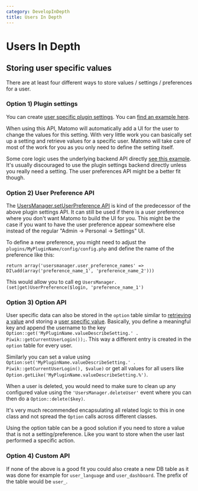 ```yaml
---
category: DevelopInDepth
title: Users In Depth
---
```

# Users In Depth

## Storing user specific values

There are at least four different ways to store values / settings / preferences for a user.

### Option 1) Plugin settings

You can create [user specific plugin settings](/guides/plugin-settings). You can [find an example here](https://github.com/matomo-org/matomo/blob/4.1.2-rc1/plugins/ExampleSettingsPlugin/UserSettings.php).

When using this API, Matomo will automatically add a UI for the user to change the values for this setting. With very little work you can basically set up a setting and retrieve values for a specific user. Matomo will take care of most of the work for you as you only need to define the setting itself.

Some core logic uses the underlying backend API directly [see this example](https://github.com/matomo-org/matomo/blob/4.1.0/plugins/CorePluginsAdmin/Model/TagManagerTeaser.php#L44-L58). It's usually discouraged to use the plugin settings backend directly unless you really need a setting. The user preferences API might be a better fit though.

### Option 2) User Preference API

The [UsersManager.setUserPreference API](https://github.com/matomo-org/matomo/blob/4.1.0/plugins/UsersManager/API.php#L194) is kind of the predecessor of the above plugin settings API. It can still be used if there is a user preference where you don't want Matomo to build the UI for you. This might be the case if you want to have the user preference appear somewhere else instead of the regular "Admin -> Personal -> Settings" UI. 

To define a new preference, you might need to adjust the `plugins/MyPluginName/config/config.php` and define the name of the preference like this:

```
return array('usersmanager.user_preference_names' => DI\add(array('preference_name_1', 'preference_name_2')))
```

This would allow you to call eg `UsersManager.(set|get)UserPreference($login, 'preference_name_1')`

### Option 3) Option API

User specific data can also be stored in the `option` table similar to [retrieving a value](https://github.com/matomo-org/matomo/blob/4.1.0/plugins/Feedback/Feedback.php#L80-L93) and storing a [user specific value](https://github.com/matomo-org/matomo/blob/4.1.0/plugins/Feedback/Controller.php#L37-L47). Basically, you define a meaningful key and append the username to the key `Option::get('MyPluginName.valueDescribeSetting.' . Piwik::getCurrentUserLogin());`. This way a different entry is created in the `option` table for every user. 

Similarly you can set a value using `Option:set('MyPluginName.valueDescribeSetting.' . Piwik::getCurrentUserLogin(), $value)` or get all values for all users like `Option.getLike('MyPluginName.valueDescribeSetting.%')`.

When a user is deleted, you would need to make sure to clean up any configured value using the `'UsersManager.deleteUser'` event where you can then do a `Option::delete($key)`.

It's very much recommended encapsulating all related logic to this in one class and not spread the `Option` calls across different classes.

Using the option table can be a good solution if you need to store a value that is not a setting/preference. Like you want to store when the user
last performed a specific action.

### Option 4) Custom API

If none of the above is a good fit you could also create a new DB table as it was done for example for `user_language` and `user_dashboard`. The prefix of the table would be `user_`.
